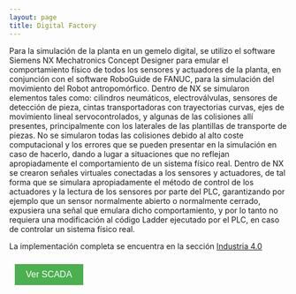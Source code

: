 ```yaml
---
layout: page
title: Digital Factory
---
```



Para la simulación de la planta  en un gemelo digital, se utilizo el software Siemens NX Mechatronics Concept Designer para emular el comportamiento físico de todos los sensores y actuadores de la planta, en conjunción con el software RoboGuide de FANUC, para la simulación del movimiento del Robot antropomórfico. 
Dentro de NX se simularon elementos tales como: cilindros neumáticos, electroválvulas, sensores de detección de pieza, cintas transportadoras con trayectorias curvas, ejes de movimiento lineal servocontrolados, y algunas de las colisiones allí presentes, principalmente con los laterales de las plantillas de transporte de piezas. No se simularon todas las colisiones debido al alto coste computacional y los errores que se pueden presentar en la simulación en caso de hacerlo, dando a lugar a situaciones que no reflejan apropiadamente el comportamiento de un sistema físico real.
Dentro de NX se crearon señales virtuales conectadas a los sensores y actuadores, de tal forma que se simulara apropiadamente el método de control de los actuadores y la lectura de los sensores por parte del PLC, garantizando por ejemplo que un sensor normalmente abierto o normalmente cerrado, expusiera una señal que emulara dicho comportamiento, y por lo tanto no requiera una modificación al código Ladder ejecutado por el PLC, en caso de controlar un sistema físico real.

La implementación completa se encuentra en la sección [Industria 4.0](https://apm-kullu.github.io/kulluWebSite/industria/) 


<button style="background-color: #4CAF50; /* color de fondo */
               color: white; /* color del texto */
               border: none; /* borde del botón */
               padding: 10px 20px; /* espacio alrededor del texto */
               text-align: center; /* centrar el texto */
               text-decoration: none; /* sin subrayado */
               display: inline-block; /* mostrar en línea */
               font-size: 16px; /* tamaño de la fuente */
               margin: 10px; /* margen externo */
               cursor: pointer; /* cursor de puntero */"
        onclick="window.location.href = window.location.origin + '/kulluWebSite/scada'">
Ver SCADA </button>